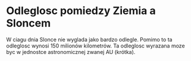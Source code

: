 # Odleglosc pomiedzy Ziemia a Sloncem

W ciagu dnia Slonce nie wyglada jako bardzo odlegle. Pomimo to ta odleglosc
wynosi 150 milionów kilometrów. Ta odleglosc wyrazana moze byc w jednostce
astronomicznej zwanej AU (krótka).
